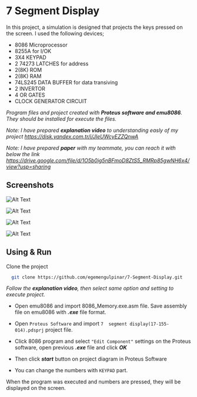 # 7 Segment Display

In this project, a simulation is designed that projects the keys pressed on the screen. I used the following devices;

- 8086 Microprocessor
- 8255A for I/OK
- 3X4 KEYPAD
- 2 74273 LATCHES for address
- 2(8K) ROM
- 2(8K) RAM
- 74LS245 DATA BUFFER for data transiving
- 2 INVERTOR
- 4 OR GATES
- CLOCK GENERATOR CIRCUIT



 *Program files and project created with **Proteus software and emu8086**. They should be installed for execute the files.*


*Note: I have prepared  **explanation video** to understanding easly of my project
https://disk.yandex.com.tr/i/JIeUWcyEZZQnwA*

*Note: I have prepared  **paper** with my teammate, you can reach it with below the link
https://drive.google.com/file/d/1O5b0ig5nBFmoD8ZtS5_RMRp85gwNH6x4/view?usp=sharing*




## Screenshots

![Alt Text](https://www.linkpicture.com/q/ss_2_1.png)




![Alt Text](https://www.linkpicture.com/q/ss_3_1.png)



![Alt Text](https://www.linkpicture.com/q/ss_4_1.png)


![Alt Text](https://www.linkpicture.com/q/ss_1_1.png)




## Using & Run 



Clone the project

```bash
  git clone https://github.com/egemengulpinar/7-Segment-Display.git
```

*Follow the ***explanation video***, then select same option and setting to execute project.*


- Open emu8086 and import 8086_Memory.exe.asm file. Save assembly file on emu8086 with ***.exe*** file format.

- Open `Proteus Software` and import `7  segment display(17-155-014).pdsprj` project file.


- Click 8086 program and select `"Edit Component"` settings on the Proteus software, open previous ***.exe*** file and click ***OK***

- Then click ***start*** button on project diagram in Proteus Software

- You can change the numbers with  `KEYPAD` part.

When the program was executed and numbers are pressed, they will be displayed on the screen.






